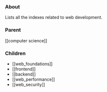 ### About
Lists all the indexes related to web development.

### Parent
[[computer science]]

### Children
- [[web_foundations]]
- [[frontend]]
- [[backend]]
- [[web_performance]]
- [[web_security]]
